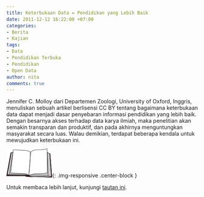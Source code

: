 ```yaml
---
title: Keterbukaan Data = Pendidikan yang Lebih Baik
date: 2011-12-12 16:22:00 +07:00
categories:
- Berita
- Kajian
tags:
- Data
- Pendidikan Terbuka
- Pendidikan
- Open Data
author: nita
comments: true
---
```


Jennifer C. Molloy dari Departemen Zoologi, University of Oxford, Inggris, menuliskan sebuah artikel berlisensi CC BY tentang bagaimana keterbukaan data dapat menjadi dasar penyebaran informasi pendidikan yang lebih baik. Dengan besarnya akses terhadap data karya ilmiah, maka penelitian akan semakin transparan dan produktif, dan pada akhirnya menguntungkan masyarakat secara luas. Walau demikian, terdapat beberapa kendala untuk mewujudkan keterbukaan ini.

![120px-Livre_ouvert.svg.png](/uploads/120px-Livre_ouvert.svg.png){: .img-responsive .center-block }

Untuk membaca lebih lanjut, kunjungi [tautan ini](http://www.plosbiology.org/article/info:doi%2F10.1371%2Fjournal.pbio.1001195?utm_source=feedburner&utm_medium=feed&utm_campaign=Feed:+plosbiology/NewArticles+%28Ambra+-+Biology+New+Articles%29).
